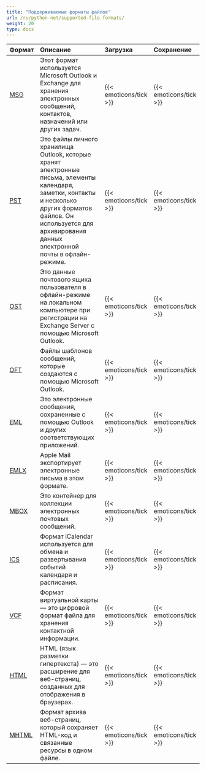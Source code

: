 ```yaml
---
title: "Поддерживаемые форматы файлов"
url: /ru/python-net/supported-file-formats/
weight: 20
type: docs
---
```




|**Формат**|**Описание**|**Загрузка**|**Сохранение**|
| :- | :- | :- | :- |
|[MSG](https://docs.fileformat.com/email/msg/)|Этот формат используется Microsoft Outlook и Exchange для хранения электронных сообщений, контактов, назначений или других задач.|{{< emoticons/tick >}}|{{< emoticons/tick >}}|
|[PST](https://docs.fileformat.com/email/pst/)|Это файлы личного хранилища Outlook, которые хранят электронные письма, элементы календаря, заметки, контакты и несколько других форматов файлов. Он используется для архивирования данных электронной почты в офлайн-режиме.|{{< emoticons/tick >}}|{{< emoticons/tick >}}|
|[OST](https://docs.fileformat.com/email/ost/)|Это данные почтового ящика пользователя в офлайн-режиме на локальном компьютере при регистрации на Exchange Server с помощью Microsoft Outlook.|{{< emoticons/tick >}}|{{< emoticons/tick >}}|
|[OFT](https://docs.fileformat.com/email/oft/)|Файлы шаблонов сообщений, которые создаются с помощью Microsoft Outlook.|{{< emoticons/tick >}}|{{< emoticons/tick >}}|
|[EML](https://docs.fileformat.com/email/eml/)|Это электронные сообщения, сохраненные с помощью Outlook и других соответствующих приложений.|{{< emoticons/tick >}}|{{< emoticons/tick >}}|
|[EMLX](https://docs.fileformat.com/email/emlx/)|Apple Mail экспортирует электронные письма в этом формате.|{{< emoticons/tick >}}|{{< emoticons/tick >}}|
|[MBOX](https://docs.fileformat.com/email/mbox/)|Это контейнер для коллекции электронных почтовых сообщений.|{{< emoticons/tick >}}|{{< emoticons/tick >}}|
|[ICS](https://docs.fileformat.com/email/ics/)|Формат iCalendar используется для обмена и развертывания событий календаря и расписания.|{{< emoticons/tick >}}|{{< emoticons/tick >}}|
|[VCF](https://docs.fileformat.com/email/vcf/)|Формат виртуальной карты — это цифровой формат файла для хранения контактной информации.|{{< emoticons/tick >}}|{{< emoticons/tick >}}|
|[HTML](https://docs.fileformat.com/web/html/)|HTML (язык разметки гипертекста) — это расширение для веб-страниц, созданных для отображения в браузерах.|{{< emoticons/tick >}}|{{< emoticons/tick >}}|
|[MHTML](https://docs.fileformat.com/web/mhtml/)|Формат архива веб-страниц, который сохраняет HTML-код и связанные ресурсы в одном файле.|{{< emoticons/tick >}}|{{< emoticons/tick >}}|